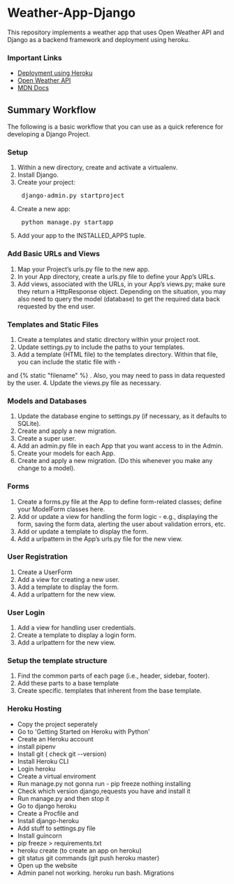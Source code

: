 # Weather-App-Django
This repository implements a weather app that uses Open Weather API and Django as a backend framework and deployment using heroku.

<h3>Important Links</h3>
<ul>
<li><a href="https://devcenter.heroku.com/articles/getting-started-with-python">Deployment using Heroku</a></li>
<li><a href="https://openweathermap.org/api">Open Weather API</a></li>
<li><a href="https://github.com/mdn/django-locallibrary-tutorial">MDN Docs</a></li>
</ul>


## Summary Workflow
The following is a basic workflow that you can use as a quick reference for developing a Django Project.

### Setup
1. Within a new directory, create and activate a virtualenv.
2. Install Django.
3. Create your project: <pre> django-admin.py startproject <name> </pre>
4. Create a new app:<pre> python manage.py startapp <appname> </pre>
5. Add your app to the INSTALLED_APPS tuple.


### Add Basic URLs and Views
1. Map your Project’s urls.py file to the new app.
2. In your App directory, create a urls.py file to define your App’s URLs.
3. Add views, associated with the URLs, in your App’s views.py; make sure they return a HttpResponse object. Depending on the situation, you may also need to query the model (database) to get the required data back requested by the end user.


### Templates and Static Files
1. Create a templates and static directory within your project root.
2. Update settings.py to include the paths to your templates.
3. Add a template (HTML file) to the templates directory. Within that file, you can include the static file with -

and
 {% static "filename" %} 
. Also, you may need to pass in data requested by the user.
4. Update the views.py file as necessary.


### Models and Databases

1. Update the database engine to settings.py (if necessary, as it defaults to SQLite).
2. Create and apply a new migration.
3. Create a super user.
4. Add an admin.py file in each App that you want access to in the Admin.
5. Create your models for each App.
6. Create and apply a new migration. (Do this whenever you make any change to a model).


### Forms
1. Create a forms.py file at the App to define form-related classes; define your ModelForm classes here.
2. Add or update a view for handling the form logic - e.g., displaying the form, saving the form data, alerting the user about validation errors, etc.
3. Add or update a template to display the form.
4. Add a urlpattern in the App’s urls.py file for the new view.

### User Registration
1. Create a UserForm
2. Add a view for creating a new user.
3. Add a template to display the form.
4. Add a urlpattern for the new view.

### User Login
1. Add a view for handling user credentials.
2. Create a template to display a login form.
3. Add a urlpattern for the new view.

### Setup the template structure
1. Find the common parts of each page (i.e., header, sidebar, footer).
2. Add these parts to a base template
3. Create specific. templates that inherent from the base template.

### Heroku Hosting
- Copy the project seperately
- Go to 'Getting Started on Heroku with Python'
- Create an Heroku account
- install pipenv
- Install git ( check git --version)
- Install Heroku CLI
- Login heroku
- Create a virtual enviroment
- Run manage.py not gonna run - pip freeze nothing installing
- Check which version django,requests you have and install it
- Run manage.py and then stop it
- Go to django heroku
- Create a Procfile and
- Install django-heroku
- Add stuff to settings.py file
- Install guincorn
- pip freeze > requirements.txt
- heroku create <name> (to create an app on heroku)
- git status git commands (git push heroku master)
- Open up the website
- Admin panel not working. heroku run bash. Migrations
